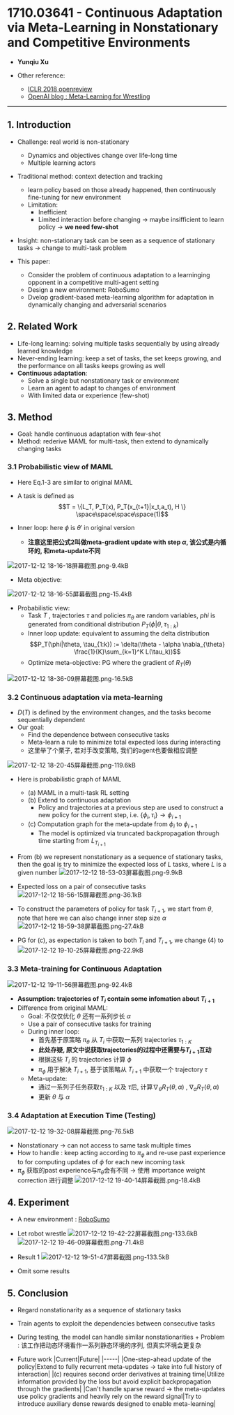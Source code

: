 ﻿# 1710.03641 - Continuous Adaptation via Meta-Learning in Nonstationary and Competitive Environments

+ **Yunqiu Xu**

+ Other reference: 
    + [ICLR 2018 openreview][1]
    + [OpenAI blog : Meta-Learning for Wrestling][2] 

---

## 1. Introduction

+ Challenge: real world is non-stationary
    + Dynamics and objectives change over life-long time
    + Multiple learning actors

+ Traditional method: context detection and tracking
    + learn policy based on those already happened, then continuously fine-tuning for new environment
    + Limitation:
        + Inefficient
        + Limited interaction before changing $\rightarrow$ maybe insifficient to learn policy $\rightarrow$ **we need few-shot**

+ Insight: non-stationary task can be seen as a sequence of stationary tasks $\rightarrow$ change to multi-task problem

+ This paper:
    + Consider the problem of continuous adaptation to a learninging opponent in a competitive multi-agent setting
    + Design a new environment: RoboSumo
    + Dvelop gradient-based meta-learning algorithm for adaptation in dynamically changing and adversarial scenarios

## 2. Related Work
+ Life-long learning: solving multiple tasks sequentially by using already learned knowledge
+ Never-ending learning: keep a set of tasks, the set keeps growing, and the performance on all tasks keeps growing as well
+ **Continuous adaptation**: 
    + Solve a single but nonstationary task or environment
    + Learn an agent to adapt to changes of environment
    + With limited data or experience (few-shot)

## 3. Method
+ Goal: handle continuous adaptation with few-shot
+ Method: rederive MAML for multi-task, then extend to dynamically changing tasks

### 3.1 Probabilistic view of MAML
+ Here Eq.1-3 are similar to original MAML
+ A task is defined as 
$$T = \{L_T, P_T(x), P_T(x_{t+1}|x_t,a_t), H \} \space\space\space\space(1)$$

+ Inner loop: here $\phi$ is $\theta'$ in original version
    + **注意这里把公式2叫做meta-gradient update with step $\alpha$, 该公式是内循环的, 和meta-update不同**

![2017-12-12 18-16-18屏幕截图.png-9.4kB][3]

+ Meta objective: 

![2017-12-12 18-16-55屏幕截图.png-15.4kB][4]


+ Probabilistic view:
    + Task $T$ , trajectories $\tau$ and policies $\pi_{\theta}$ are random variables, $phi$ is generated from conditional distribution $P_T(\phi|\theta, \tau_{1:k})$
    + Inner loop update: equivalent to assuming the delta distribution
    $$P_T(\phi|\theta, \tau_{1:k}) := \delta(\theta - \alpha \nabla_{\theta} \frac{1}{K}\sum_{k=1}^K L(\tau_k))$$
    + Optimize meta-objective: PG where the gradient of $R_T(\theta)$

![2017-12-12 18-36-09屏幕截图.png-16.5kB][5]

### 3.2 Continuous adaptation via meta-learning
+ $D(T)$ is defined by the environment changes, and the tasks become sequentially dependent
+ Our goal: 
    + Find the dependence between consecutive tasks
    + Meta-learn a rule to minimize total expected loss during interacting
    + 这里举了个栗子, 若对手改变策略, 我们的agent也要做相应调整
    
![2017-12-12 18-20-45屏幕截图.png-119.6kB][6]

+ Here is probabilistic graph of MAML   
    + (a) MAML in a multi-task RL setting
    + (b) Extend to continuous adaptation
        + Policy and trajectories at a previous step are used to construct a new policy for the current step, i.e. $\{\phi_i, \tau_i\} \rightarrow \phi_{i+1}$
    + (c) Computation graph for the meta-update from $\phi_i$ to $\phi_{i+1}$
        + The model is optimized via truncated backpropagation through time starting from $L_{T_{i+1}}$

+ From (b) we represent nonstationary as a sequence of stationary tasks, then the goal is try to minimize the expected loss of $L$ tasks, where $L$ is a given number
![2017-12-12 18-53-03屏幕截图.png-9.9kB][7]

+ Expected loss on a pair of consecutive tasks
![2017-12-12 18-56-15屏幕截图.png-36.1kB][8]

+ To construct the parameters of policy for task $T_{i+1}$, we start from $\theta$, note that here we can also change inner step size $\alpha$
![2017-12-12 18-59-38屏幕截图.png-27.4kB][9]

+ PG for (c), as expectation is taken to both $T_i$ and $T_{i+1}$, we change (4) to
![2017-12-12 19-10-25屏幕截图.png-22.9kB][10]

### 3.3 Meta-training for Continuous Adaptation 

![2017-12-12 19-11-56屏幕截图.png-92.4kB][11]

+ **Assumption: trajectories of $T_i$ contain some infomation about $T_{i+1}$**
+ Difference from original MAML:
    + Goal: 不仅仅优化 $\theta$ 还有一系列步长 $\alpha$
    + Use a pair of consecutive tasks for training
    + During inner loop:
        + 首先基于原策略 $\pi_{\theta}$ 从 $T_i$ 中获取一系列 trajectories $\tau_{1:K}$
        + **此处存疑, 原文中说获取trajectories的过程中还需要与$T_{i+1}$互动**
        + 根据这些 $T_i$ 的 trajectories 计算 $\phi$
        + $\pi_{\phi}$ 用于解决 $T_{i+1}$, 基于该策略从 $T_{i+1}$ 中获取一个 trajectory $\tau$
    + Meta-update:
        + 通过一系列子任务获取$\tau_{1:K}$ 以及 $\tau$后, 计算$\nabla_{\theta}R_T(\theta,\alpha)$ , $\nabla_{\alpha}R_T(\theta,\alpha)$
        + 更新 $\theta$ 与 $\alpha$

### 3.4 Adaptation at Execution Time (Testing)

![2017-12-12 19-32-08屏幕截图.png-76.5kB][12]

+ Nonstationary $\rightarrow$ can not access to same task multiple times
+ How to handle : keep acting according to $\pi_{\phi}$ and re-use past experience to for computing updates of $\phi$ for each new incoming task
+ $\pi_{\phi}$ 获取的past experience与$\pi_{\theta}$会有不同 $\rightarrow$ 使用 importance weight correction 进行调整
![2017-12-12 19-40-14屏幕截图.png-18.4kB][13]

## 4. Experiment
+ A new environment : [RoboSumo][14]
+ Let robot wrestle
![2017-12-12 19-42-22屏幕截图.png-133.6kB][15]
![2017-12-12 19-46-09屏幕截图.png-71.4kB][16]

+ Result 1
![2017-12-12 19-51-47屏幕截图.png-133.5kB][17]

+ Omit some results


## 5. Conclusion
+ Regard nonstationarity as a sequence of stationary tasks
+ Train agents to exploit the dependencies between consecutive tasks 
+ During testing, the model can handle similar nonstationarities + Problem : 该工作把动态环境看作一系列静态环境的序列, 但真实环境会更复杂
+ Future work
|Current|Future|
|-----|
|One-step-ahead update of the policy|Extend to fully recurrent meta-updates $\rightarrow$ take into full history of interaction|
|(c) requires second order derivatives at training time|Utilize information provided by the loss but avoid explicit backpropagation through the gradients|
|Can't handle sparse reward $\rightarrow$ the meta-updates use policy gradients and heavily rely on the reward signal|Try to introduce auxiliary dense rewards designed to enable meta-learning|
        


  [1]: https://openreview.net/forum?id=Sk2u1g-0-
  [2]: https://blog.openai.com/meta-learning-for-wrestling/
  [3]: http://static.zybuluo.com/VenturerXu/jojsd5hr0m38nj0qenkt4oqu/2017-12-12%2018-16-18%E5%B1%8F%E5%B9%95%E6%88%AA%E5%9B%BE.png
  [4]: http://static.zybuluo.com/VenturerXu/sprknbu21mfo74l7jxac9skm/2017-12-12%2018-16-55%E5%B1%8F%E5%B9%95%E6%88%AA%E5%9B%BE.png
  [5]: http://static.zybuluo.com/VenturerXu/4blkg4bmak50db213izg3le6/2017-12-12%2018-36-09%E5%B1%8F%E5%B9%95%E6%88%AA%E5%9B%BE.png
  [6]: http://static.zybuluo.com/VenturerXu/wgaz1u5jlnzpjwayntgliupt/2017-12-12%2018-20-45%E5%B1%8F%E5%B9%95%E6%88%AA%E5%9B%BE.png
  [7]: http://static.zybuluo.com/VenturerXu/igcymdfy96s9a7p2f456f712/2017-12-12%2018-53-03%E5%B1%8F%E5%B9%95%E6%88%AA%E5%9B%BE.png
  [8]: http://static.zybuluo.com/VenturerXu/ns7k8mpq7f3w5fs8hhj0zpue/2017-12-12%2018-56-15%E5%B1%8F%E5%B9%95%E6%88%AA%E5%9B%BE.png
  [9]: http://static.zybuluo.com/VenturerXu/fkhqlh4givj3katk2mmmadvi/2017-12-12%2018-59-38%E5%B1%8F%E5%B9%95%E6%88%AA%E5%9B%BE.png
  [10]: http://static.zybuluo.com/VenturerXu/q2bq0z6ezbyi2r2fyyt4brzd/2017-12-12%2019-10-25%E5%B1%8F%E5%B9%95%E6%88%AA%E5%9B%BE.png
  [11]: http://static.zybuluo.com/VenturerXu/z7ho5xieuzuh9h5fkx37necm/2017-12-12%2019-11-56%E5%B1%8F%E5%B9%95%E6%88%AA%E5%9B%BE.png
  [12]: http://static.zybuluo.com/VenturerXu/f6jjfmvm1owdz7kg2n04cv5a/2017-12-12%2019-32-08%E5%B1%8F%E5%B9%95%E6%88%AA%E5%9B%BE.png
  [13]: http://static.zybuluo.com/VenturerXu/5gzpxp387jnu06ao9i8s1w3i/2017-12-12%2019-40-14%E5%B1%8F%E5%B9%95%E6%88%AA%E5%9B%BE.png
  [14]: https://github.com/openai/robosumo
  [15]: http://static.zybuluo.com/VenturerXu/tbpxd2e57uy015gejjgwfxfw/2017-12-12%2019-42-22%E5%B1%8F%E5%B9%95%E6%88%AA%E5%9B%BE.png
  [16]: http://static.zybuluo.com/VenturerXu/gsb0mhs7vd0t23dut74nzxyp/2017-12-12%2019-46-09%E5%B1%8F%E5%B9%95%E6%88%AA%E5%9B%BE.png
  [17]: http://static.zybuluo.com/VenturerXu/vlc60ez1mnf1eycyu673fgu2/2017-12-12%2019-51-47%E5%B1%8F%E5%B9%95%E6%88%AA%E5%9B%BE.png